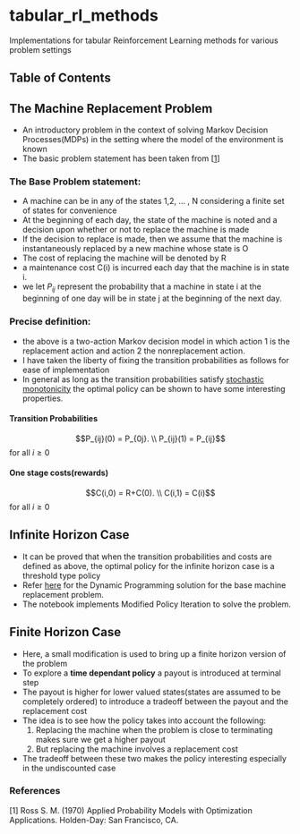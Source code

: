 # tabular_rl_methods
Implementations for tabular Reinforcement Learning methods for various problem settings

## Table of Contents


## The Machine Replacement Problem
- An introductory problem in the context of solving Markov Decision Processes(MDPs) in the setting where the model of the environment is known
- The basic problem statement has been taken from [[1](#1)]

### The Base Problem statement:
- A machine can be in any of the states 1,2, ... , N considering a finite set of states for convenience
- At the beginning of each day, the state of the machine is noted and a decision upon whether or not to replace the machine is made
- If the decision to replace is made, then we assume that the machine is instantaneously replaced by a new machine whose state is O
- The cost of replacing the machine will be denoted by R
- a maintenance cost C(i) is incurred each day that the machine is in state i.
- we let $P_{ij}$ represent the probability that a machine in state i at the beginning of one day will be in state j at the beginning of the next day.

### Precise definition:
- the above is a two-action Markov decision model in which action 1 is the replacement action and action 2 the nonreplacement action.
- I have taken the liberty of fixing the transition probabilities as follows for ease of implementation
- In general as long as the transition probabilities satisfy [stochastic monotonicity](https://adityam.github.io/stochastic-control/mdps/monotone-mdps.html) the optimal policy can be shown to have some interesting properties.

#### Transition Probabilities
$$P_{ij}(0) = P_{0j}. \\
P_{ij}(1) = P_{ij}$$
for all $i\ge 0$

#### One stage costs(rewards)
$$C(i,0) = R+C(0). \\
C(i,1) = C(i)$$
for all $i\ge 0$

## Infinite Horizon Case
- It can be proved that when the transition probabilities and costs are defined as above, the optimal policy for the infinite horizon case is a threshold type policy
- Refer [here](DP_MDP.ipynb) for the Dynamic Programming solution for the base machine replacement problem.
- The notebook implements Modified Policy Iteration to solve the problem.

## Finite Horizon Case
- Here, a small modification is used to bring up a finite horizon version of the problem
- To explore a **time dependant policy** a payout is introduced at terminal step
- The payout is higher for lower valued states(states are assumed to be completely ordered) to introduce a tradeoff between the payout and the replacement cost
- The idea is to see how the policy takes into account the following:
    1. Replacing the machine when the problem is close to terminating makes sure we get a higher payout
    2. But replacing the machine involves a replacement cost
- The tradeoff between these two makes the policy interesting especially in the undiscounted case

### References
<a id="1">[1]</a> Ross S. M. (1970) Applied Probability Models with Optimization Applications. Holden-Day: San Francisco, CA.
